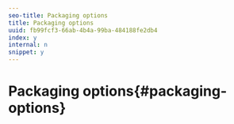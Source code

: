 ```yaml
---
seo-title: Packaging options
title: Packaging options
uuid: fb99fcf3-66ab-4b4a-99ba-484188fe2db4
index: y
internal: n
snippet: y
---
```


# Packaging options{#packaging-options}

